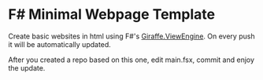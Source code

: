 # F# Minimal Webpage Template

Create basic websites in html using F#'s [Giraffe.ViewEngine](https://github.com/giraffe-fsharp/Giraffe.ViewEngine). On every push it will be automatically updated.

After you created a repo based on this one, edit main.fsx, commit and enjoy the update.
